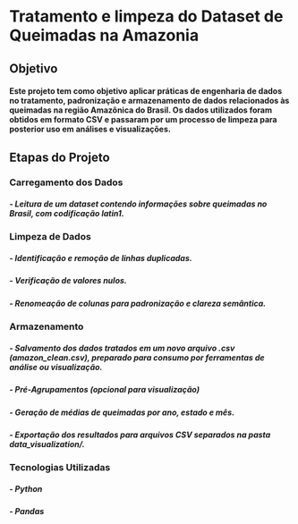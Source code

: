 # Tratamento e limpeza do Dataset de Queimadas na Amazonia
## Objetivo
#### Este projeto tem como objetivo aplicar práticas de engenharia de dados no tratamento, padronização e armazenamento de dados relacionados às queimadas na região Amazônica do Brasil. Os dados utilizados foram obtidos em formato CSV e passaram por um processo de limpeza para posterior uso em análises e visualizações.
## Etapas do Projeto
### Carregamento dos Dados

##### - Leitura de um dataset contendo informações sobre queimadas no Brasil, com codificação latin1.

### Limpeza de Dados

##### - Identificação e remoção de linhas duplicadas.

##### - Verificação de valores nulos.

##### - Renomeação de colunas para padronização e clareza semântica.

### Armazenamento

##### - Salvamento dos dados tratados em um novo arquivo .csv (amazon_clean.csv), preparado para consumo por ferramentas de análise ou visualização.

##### - Pré-Agrupamentos (opcional para visualização)

##### - Geração de médias de queimadas por ano, estado e mês.

##### - Exportação dos resultados para arquivos CSV separados na pasta data_visualization/.

### Tecnologias Utilizadas
##### - Python
##### - Pandas
